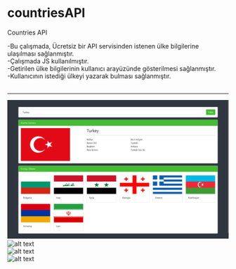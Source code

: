 # countriesAPI
Countries API<br>

-Bu çalışmada, Ücretsiz bir API servisinden istenen ülke bilgilerine ulaşılması sağlanmıştır.<br>
-Çalışmada JS kullanılmıştır.<br>
-Getirilen ülke bilgilerinin kullanıcı arayüzünde gösterilmesi sağlanmıştır.<br>
-Kullanıcının istediği ülkeyi yazarak bulması sağlanmıştır.<br><br>

<hr>

![alt text](https://github.com/ahmetmetinarslan/countriesAPI/blob/main/1%20(1).png?raw=true)<br>
![alt text](https://github.com/ahmetmetinarslan/countriesAPI/blob/main/1%20(2).png?raw=true)<br>
![alt text](https://github.com/ahmetmetinarslan/countriesAPI/blob/main/1%20(3).png?raw=true)<br>
![alt text](https://github.com/ahmetmetinarslan/countriesAPI/blob/main/1%20(4).png?raw=true)<br>



